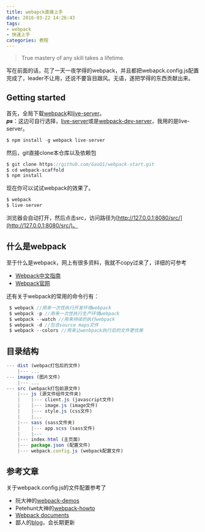 ```yaml
---
title: webapck直接上手
date: 2016-03-22 14:26:43
tags:
- webpack
- 快速上手
categories: 教程
---
```

>True mastery of any skill takes a lifetime.

写在前面的话，花了一天一夜学得的webpack，并且都把webapck.config.js配置完成了，leader不让用，还说不要盲目跟风。无语，遂把学得的东西贡献出来。

## Getting started

首先，全局下载[webpack](https://www.npmjs.com/package/webpack)和[live-server](https://www.npmjs.com/package/live-server)。  
***ps***：这边可自行选择，[live-server](https://www.npmjs.com/package/live-server)或是[webpack-dev-server](https://www.npmjs.com/package/webpack-dev-server)，我用的是live-server。

```javascript
$ npm install -g webpack live-server 
```

然后，git直接clone本仓库以及依赖包

```javascript
$ git clone https://github.com/GaoQ1/webpack-start.git
$ cd webpack-scaffold
$ npm install
```

现在你可以试试webpack的效果了。

```javascript
$ webpack
$ live-server
```

浏览器会自动打开，然后点击src，访问路径为[http://127.0.0.1:8080/src/](http://127.0.0.1:8080/src/)。 

## 什么是webpack
至于什么是webpack，网上有很多资料，我就不copy过来了，详细的可参考
 - [Webpack中文指南](http://zhaoda.net/webpack-handbook/)
 - [Webpack官网](http://webpack.github.io/docs/)

还有关于webpack的常用的命令行有：
```javascript
 $ webpack //用来一次性执行开发环境webpack
 $ webpack -p //用来一次性执行生产环境webpack
 $ webpack --watch //用来持续的执行webpack
 $ webpack -d //包含source maps文件
 $ webpack --colors //用来让wenbpack执行后的文件更优美
```

## 目录结构
```javascript
--- dist (webpac打包后的文件)
    |--- ...
--- images (图片文件)
    |--- ...
--- src (webpack打包前源文件)
    |--- js (源文件组件文件夹)
    |    |--- client.js (javascript文件)
    |    |--- image.js (image文件)
    |    |--- style.js (css文件)
    | 	 |...
    |--- sass (sass文件夹)          
    |    |--- app.scss (sass文件)
    |    |---
    |--- index.html (主页面)
    |--- package.json (配置文件)
    |--- webpack.config.js (webpack配置文件) 
```

## 参考文章
关于webpack.config.js的文件配置参考了
 - 阮大神的[webpack-demos](https://github.com/ruanyf/webpack-demos)
 - Petehunt大神的[webpack-howto](https://github.com/petehunt/webpack-howto)
 - [Webpack documents](https://webpack.github.io/docs/)
 - 鄙人的[blog](http://blog.gaoquan.wang)，会长期更新